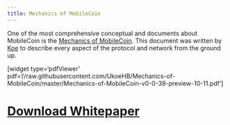 ```yaml
---
title: Mechanics of MobileCoin
---
```

One of the most comprehensive conceptual and documents about MobileCoin is the [Mechanics of MobileCoin](https://raw.githubusercontent.com/UkoeHB/Mechanics-of-MobileCoin/master/Mechanics-of-MobileCoin-v0-0-39-preview-10-11.pdf). 
This document was written by [Koe](https://github.com/UkoeHB) to describe every aspect of the protocol and network from the ground up.


[widget type=‘pdfViewer’ pdf=‘//raw.githubusercontent.com/UkoeHB/Mechanics-of-MobileCoin/master/Mechanics-of-MobileCoin-v0-0-39-preview-10-11.pdf’]


# [Download Whitepaper](https://raw.githubusercontent.com/UkoeHB/Mechanics-of-MobileCoin/master/Mechanics-of-MobileCoin-v0-0-39-preview-10-11.pdf)
